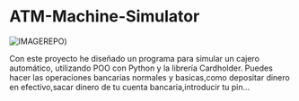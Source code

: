 # ATM-Machine-Simulator

![IMAGEREPO](https://github.com/ADRIDEV2024/ATM-Machine-Simulator/assets/163412333/80e4af99-1430-4671-9cb5-bb53318e65a0))

Con este proyecto he diseñado un programa para simular un cajero automático, utilizando POO con Python y la librería Cardholder. Puedes hacer las operaciones bancarias normales y basicas,como depositar dinero en efectivo,sacar dinero de tu cuenta bancaria,introducir tu pin...


